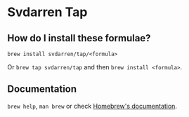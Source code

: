 # Svdarren Tap

## How do I install these formulae?

`brew install svdarren/tap/<formula>`

Or `brew tap svdarren/tap` and then `brew install <formula>`.

## Documentation

`brew help`, `man brew` or check [Homebrew's documentation](https://docs.brew.sh).
